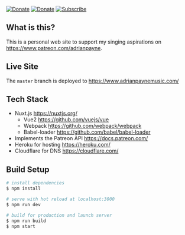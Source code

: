 [![Donate](https://img.shields.io/badge/Donate-Patreon-orange.svg)](https://www.patreon.com/bePatron?c=560812) [![Donate](https://img.shields.io/badge/Donate-PayPal-blue.svg)](https://paypal.me/paynepay) [![Subscribe](https://img.shields.io/badge/Subscribe-Youtube-red.svg)](https://www.youtube.com/watch?v=SGlx27Iu8xA)

## What is this?
This is a personal web site to support my singing aspirations on https://www.patreon.com/adrianpayne.

## Live Site
The `master` branch is deployed to https://www.adrianpaynemusic.com/

## Tech Stack
- Nuxt.js https://nuxtjs.org/
  - Vue2 https://github.com/vuejs/vue
  - Webpack https://github.com/webpack/webpack
  - Babel-loader https://github.com/babel/babel-loader
- Implements the Patreon API https://docs.patreon.com/
- Heroku for hosting https://heroku.com/
- Cloudflare for DNS https://cloudflare.com/
  
## Build Setup

``` bash
# install dependencies
$ npm install

# serve with hot reload at localhost:3000
$ npm run dev

# build for production and launch server
$ npm run build
$ npm start
```
